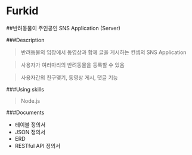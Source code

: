 # Furkid

##반려동물이 주인공인 SNS Application (Server)


###Description
>반려동물의 입장에서 동영상과 함께 글을 게시하는 컨셉의 SNS Application

>사용자가 여러마리의 반려동물을 등록할 수 있음

>사용자간의 친구맺기, 동영상 게시, 댓글 기능

###Using skills
>Node.js


###Documents
* 테이블 정의서
* JSON 정의서
* ERD
* RESTful API 정의서
